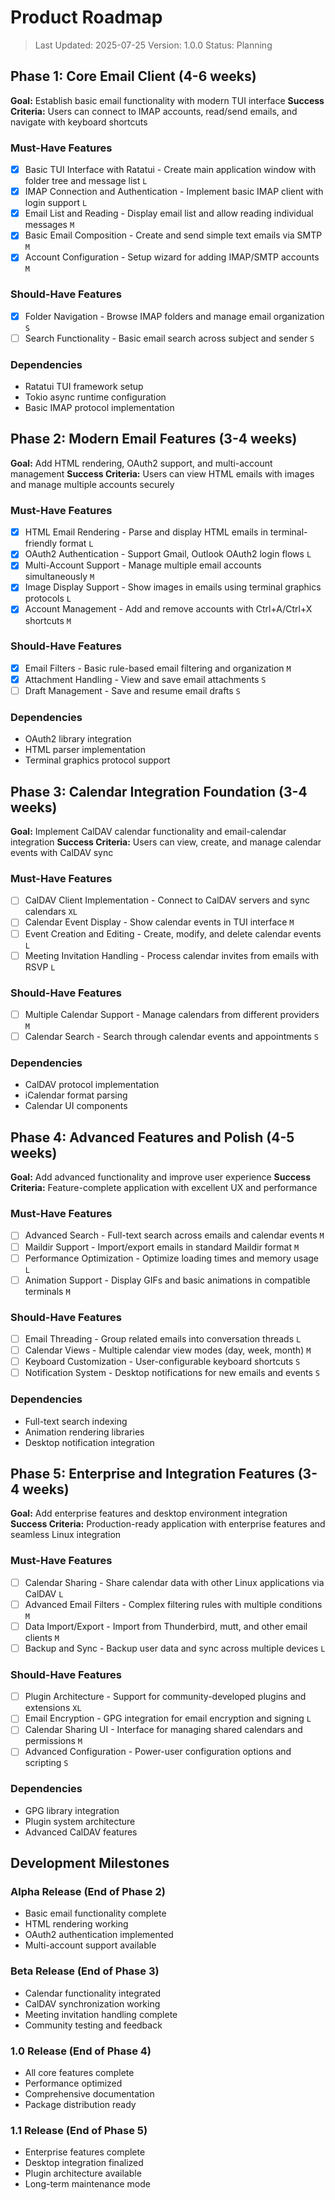 # Product Roadmap

> Last Updated: 2025-07-25
> Version: 1.0.0
> Status: Planning

## Phase 1: Core Email Client (4-6 weeks)

**Goal:** Establish basic email functionality with modern TUI interface
**Success Criteria:** Users can connect to IMAP accounts, read/send emails, and navigate with keyboard shortcuts

### Must-Have Features

- [x] Basic TUI Interface with Ratatui - Create main application window with folder tree and message list `L`
- [x] IMAP Connection and Authentication - Implement basic IMAP client with login support `L`
- [x] Email List and Reading - Display email list and allow reading individual messages `M`
- [x] Basic Email Composition - Create and send simple text emails via SMTP `M`
- [x] Account Configuration - Setup wizard for adding IMAP/SMTP accounts `M`

### Should-Have Features

- [x] Folder Navigation - Browse IMAP folders and manage email organization `S`
- [ ] Search Functionality - Basic email search across subject and sender `S`

### Dependencies

- Ratatui TUI framework setup
- Tokio async runtime configuration
- Basic IMAP protocol implementation

## Phase 2: Modern Email Features (3-4 weeks)

**Goal:** Add HTML rendering, OAuth2 support, and multi-account management
**Success Criteria:** Users can view HTML emails with images and manage multiple accounts securely

### Must-Have Features

- [x] HTML Email Rendering - Parse and display HTML emails in terminal-friendly format `L`
- [x] OAuth2 Authentication - Support Gmail, Outlook OAuth2 login flows `L`
- [x] Multi-Account Support - Manage multiple email accounts simultaneously `M`
- [x] Image Display Support - Show images in emails using terminal graphics protocols `L`
- [x] Account Management - Add and remove accounts with Ctrl+A/Ctrl+X shortcuts `M`

### Should-Have Features

- [x] Email Filters - Basic rule-based email filtering and organization `M`
- [x] Attachment Handling - View and save email attachments `S`
- [ ] Draft Management - Save and resume email drafts `S`

### Dependencies

- OAuth2 library integration
- HTML parser implementation
- Terminal graphics protocol support

## Phase 3: Calendar Integration Foundation (3-4 weeks)

**Goal:** Implement CalDAV calendar functionality and email-calendar integration
**Success Criteria:** Users can view, create, and manage calendar events with CalDAV sync

### Must-Have Features

- [ ] CalDAV Client Implementation - Connect to CalDAV servers and sync calendars `XL`
- [ ] Calendar Event Display - Show calendar events in TUI interface `M`
- [ ] Event Creation and Editing - Create, modify, and delete calendar events `L`
- [ ] Meeting Invitation Handling - Process calendar invites from emails with RSVP `L`

### Should-Have Features

- [ ] Multiple Calendar Support - Manage calendars from different providers `M`
- [ ] Calendar Search - Search through calendar events and appointments `S`

### Dependencies

- CalDAV protocol implementation
- iCalendar format parsing
- Calendar UI components

## Phase 4: Advanced Features and Polish (4-5 weeks)

**Goal:** Add advanced functionality and improve user experience
**Success Criteria:** Feature-complete application with excellent UX and performance

### Must-Have Features

- [ ] Advanced Search - Full-text search across emails and calendar events `M`
- [ ] Maildir Support - Import/export emails in standard Maildir format `M`
- [ ] Performance Optimization - Optimize loading times and memory usage `L`
- [ ] Animation Support - Display GIFs and basic animations in compatible terminals `M`

### Should-Have Features

- [ ] Email Threading - Group related emails into conversation threads `L`
- [ ] Calendar Views - Multiple calendar view modes (day, week, month) `M`
- [ ] Keyboard Customization - User-configurable keyboard shortcuts `S`
- [ ] Notification System - Desktop notifications for new emails and events `S`

### Dependencies

- Full-text search indexing
- Animation rendering libraries
- Desktop notification integration

## Phase 5: Enterprise and Integration Features (3-4 weeks)

**Goal:** Add enterprise features and desktop environment integration
**Success Criteria:** Production-ready application with enterprise features and seamless Linux integration

### Must-Have Features

- [ ] Calendar Sharing - Share calendar data with other Linux applications via CalDAV `L`
- [ ] Advanced Email Filters - Complex filtering rules with multiple conditions `M`
- [ ] Data Import/Export - Import from Thunderbird, mutt, and other email clients `M`
- [ ] Backup and Sync - Backup user data and sync across multiple devices `L`

### Should-Have Features

- [ ] Plugin Architecture - Support for community-developed plugins and extensions `XL`
- [ ] Email Encryption - GPG integration for email encryption and signing `L`
- [ ] Calendar Sharing UI - Interface for managing shared calendars and permissions `M`
- [ ] Advanced Configuration - Power-user configuration options and scripting `S`

### Dependencies

- GPG library integration  
- Plugin system architecture
- Advanced CalDAV features

## Development Milestones

### Alpha Release (End of Phase 2)
- Basic email functionality complete
- HTML rendering working
- OAuth2 authentication implemented
- Multi-account support available

### Beta Release (End of Phase 3)
- Calendar functionality integrated
- CalDAV synchronization working
- Meeting invitation handling complete
- Community testing and feedback

### 1.0 Release (End of Phase 4)
- All core features complete
- Performance optimized
- Comprehensive documentation
- Package distribution ready

### 1.1 Release (End of Phase 5)
- Enterprise features complete
- Desktop integration finalized
- Plugin architecture available
- Long-term maintenance mode